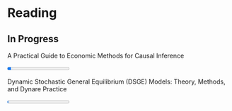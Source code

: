 # Reading

## In Progress
<p>A Practical Guide to Economic Methods for Causal Inference</p>
<progress value=20 max=329></progress>

<p>Dynamic Stochastic General Equilibrium (DSGE) Models: Theory, Methods, and Dynare Practice</p>
<progress value=5 max=550></progress>